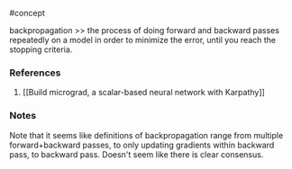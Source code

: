 #concept

backpropagation >> the process of doing forward and backward passes repeatedly on a model in order to minimize the error, until you reach the stopping criteria.
<!--SR:!2024-09-28,6,250-->

### References
1. [[Build micrograd, a scalar-based neural network with Karpathy]]

### Notes
Note that it seems like definitions of backpropagation range from multiple forward+backward passes, to only updating gradients within backward pass, to backward pass. Doesn't seem like there is clear consensus.



